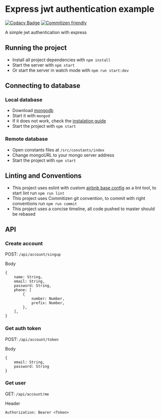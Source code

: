 # Express jwt authentication example
[![Codacy Badge](https://api.codacy.com/project/badge/Grade/1818e472e5464311a66280555bfab829)](https://www.codacy.com/app/andre_luis9214/express-jwt-authentication-example?utm_source=github.com&utm_medium=referral&utm_content=andre-araujo/express-jwt-authentication-example&utm_campaign=badger)
[![Commitizen friendly](https://img.shields.io/badge/commitizen-friendly-brightgreen.svg)](http://commitizen.github.io/cz-cli/)

A simple jwt authentication with express

## Running the project

* Install all project dependencies with `npm install`
* Start the server with `npm start`
* Or start the server in watch mode with `npm run start:dev`

## Connecting to database

### Local database

* Download [mongodb](https://www.mongodb.com/download-center)
* Start it with `mongod`
* If it does not work, check the [instalation guide](https://docs.mongodb.com/manual/administration/install-community/)
* Start the project with `npm start`

### Remote database

* Open constants files at `/src/constants/index`
* Change mongoURL to your mongo server address
* Start the project with `npm start`

## Linting and Conventions

* This project uses eslint with custom [airbnb base config](https://www.npmjs.com/package/eslint-config-airbnb-base) as a lint tool, to start lint run `npm run lint`
* This project uses Commitizen git convention, to commit with right conventions run `npm run commit`
* This project uses a concise timeline, all code pushed to master should be rebased

## API

### Create account
POST: `/api/account/singup`

Body
```
{
    name: String,
    email: String,
    password: String,
    phone: [
        {
            number: Number,
            prefix: Number,
        },
    ],
}
```

### Get auth token
POST: `/api/account/token`

Body
```
{
    email: String,
    password: String
}
```

### Get user
GET: `/api/account/me`

Header
```
Authorization: Bearer <Token>
```
